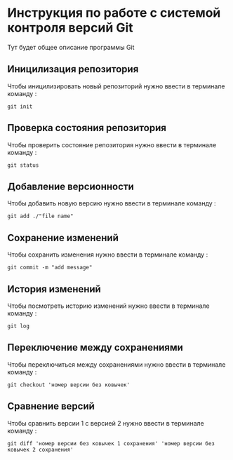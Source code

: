 # Инструкция по работе с системой контроля версий Git

Тут будет общее описание программы Git 

## Иницилизация репозитория

Чтобы иницилизировать новый репозиторий нужно ввести в терминале команду :

    git init
## Проверка состояния репозитория
Чтобы проверить состояние репозитория нужно ввести в терминале команду :
        
    git status

## Добавление версионности

Чтобы добавить новую версию нужно ввести в терминале команду :

    git add ./"file name"

## Сохранение изменений

Чтобы сохранить изменения нужно ввести в терминале команду :

    git commit -m "add message"

## История изменений
Чтобы посмотреть историю изменений нужно ввести в терминале команду :
    
    git log 

## Переключение между сохранениями
Чтобы переключиться между сохранениями нужно ввести в терминале команду :

    git checkout 'номер версии без ковычек'

## Сравнение версий

Чтобы сравнить версии 1 с версией 2 нужно ввести в терминале команду :

    git diff 'номер версии без ковычек 1 сохранения' 'номер версии без ковычек 2 сохранения' 
